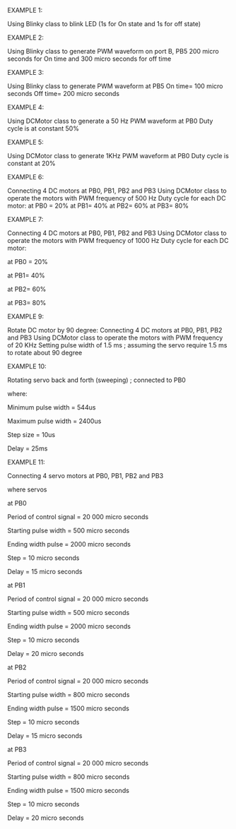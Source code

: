 EXAMPLE 1:

Using Blinky class to blink LED (1s for On state and 1s for off state)

EXAMPLE 2:

Using Blinky class to generate PWM waveform on port B, PB5 
200 micro seconds for On time and 300 micro seconds for off time

EXAMPLE 3:

Using Blinky class to generate PWM waveform at PB5
On time= 100 micro seconds
Off time= 200 micro seconds

EXAMPLE 4:

Using DCMotor class to generate a 50 Hz PWM waveform at PB0
Duty cycle is at constant 50%

EXAMPLE 5:

Using DCMotor class to generate 1KHz PWM waveform at PB0
Duty cycle is constant at 20%

EXAMPLE 6:

Connecting 4 DC motors at PB0, PB1, PB2 and PB3
Using DCMotor class to operate the motors with PWM frequency of 500 Hz
Duty cycle for each DC motor:
at PB0 = 20%
at PB1= 40%
at PB2= 60%
at PB3= 80%

EXAMPLE 7:

Connecting 4 DC motors at PB0, PB1, PB2 and PB3
Using DCMotor class to operate the motors with PWM frequency of 1000 Hz
Duty cycle for each DC motor:

at PB0 = 20%

at PB1= 40%

at PB2= 60%

at PB3= 80%

EXAMPLE 9:

Rotate DC motor by 90 degree:
Connecting 4 DC motors at PB0, PB1, PB2 and PB3
Using DCMotor class to operate the motors with PWM frequency of 20 KHz
Setting pulse width of 1.5 ms ; assuming the servo require 1.5 ms to rotate about 90 degree

EXAMPLE 10:

Rotating servo back and forth (sweeping) ; connected to PB0

where:

Minimum pulse width = 544us

Maximum pulse width = 2400us

Step size = 10us

Delay = 25ms



EXAMPLE 11:

Connecting 4 servo motors at PB0, PB1, PB2 and PB3

where servos

at PB0

Period of control signal = 20 000 micro seconds

Starting pulse width = 500 micro seconds

Ending width pulse = 2000 micro seconds

Step = 10 micro seconds

Delay = 15 micro seconds


at PB1

Period of control signal = 20 000 micro seconds

Starting pulse width = 500 micro seconds

Ending width pulse = 2000 micro seconds

Step = 10 micro seconds

Delay = 20 micro seconds 


at PB2

Period of control signal = 20 000 micro seconds

Starting pulse width = 800 micro seconds

Ending width pulse = 1500 micro seconds

Step = 10 micro seconds

Delay = 15 micro seconds


at PB3

Period of control signal = 20 000 micro seconds

Starting pulse width = 800 micro seconds

Ending width pulse = 1500 micro seconds

Step = 10 micro seconds

Delay = 20 micro seconds









